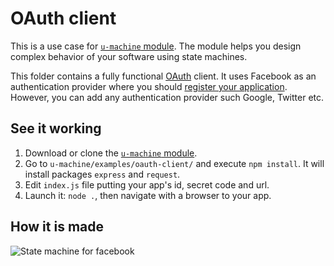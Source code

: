 # OAuth client

This is a use case for [`u-machine` module](https://github.com/DmitryMyadzelets/u-machine). The module helps you design complex behavior of your software using state machines.

This folder contains a fully functional [OAuth](https://en.wikipedia.org/wiki/OAuth) client. It uses Facebook as an authentication provider where you should [register your application](https://developers.facebook.com/docs/apps/register). However, you can add any authentication provider such Google, Twitter etc.

## See it working

1. Download or clone the [`u-machine` module](https://github.com/DmitryMyadzelets/u-machine).
2. Go to `u-machine/examples/oauth-client/` and execute `npm install`. It will install packages `express` and `request`.
3. Edit `index.js` file putting your app's id, secret code and url.
4. Launch it: `node .`, then navigate with a browser to your app.

## How it is made

![State machine for facebook](/misc/facebook-state-machine.png)
